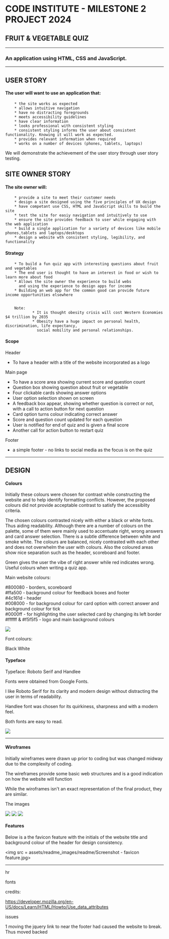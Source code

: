 
# CODE INSTITUTE - MILESTONE 2 PROJECT 2024

## FRUIT & VEGETABLE QUIZ

______________________________________________________________________________________________________________________________________________________________

### An application using HTML, CSS and JavaScript.

______________________________________________________________________________________________________________________________________________________________

## USER STORY

#### The user will want to use an application that:
 
        * the site works as expected 
        * allows intuitive navigation
        * have no distracting foregrounds
        * meets accessibility guidelines 
        * have clear information  
        * looks professional with consistent styling
        * consistent styling informs the user about consistent functionality. Knowing it will work as expected.
        * provides relevant information when required 
        * works on a number of devices (phones, tablets, laptops)
        

We will demonstrate the achievement of the user story through user story testing.

## SITE OWNER STORY

#### The site owner will:

        * provide a site to meet their customer needs
        * design a site designed using the five principles of UX design
        * have competant use CSS, HTML and JavaScript skills to build the site
        * test the site for easiy navigation and intuitively to use
        * ensure the site provides feedback to user while engaging with the web application
        * build a single application for a variety of devices like mobile phones,tablets and laptops/desktops
        * design a website wth consistent styling, legibility, and functionality

#### Strategy

        * To build a fun quiz app with interesting questions about fruit and vegetables
        * The end user is thought to have an interest in food or wish to learn more about food
        * Allows the site owner the experience to build webs 
          and using the experience to design apps for income
        * Building an web app for the common good can provide future income opportunities elsewhere                   
        
              
        Note:   
                * It is thought obesity crisis will cost Western Economies $4 trillion by 2035 
                * Obesity have a huge impact on personal health, discrimination, life expectancy,
                  social mobility and personal relationships.
                

#### Scope

Header

* To have a header with a title of the website incorporated as a logo

Main page

* To have a score area showing current score and question 
  count
* Question box showing question about fruit or vegetable
* Four clickable cards showing answer options
* User option selection shown on screen
* A feedback box appear, showing whether question is correct or not, with
  a call to action button for next question
* Card option turns colour indicating correct answer
* Score and question count updated for each question
* User is notified for end of quiz and is given a final score
* Another call for action button to restart quiz

Footer

* a simple footer - no links to social media as the focus is on the quiz

- - -

## DESIGN

#### Colours

Initially these colours were chosen for contrast while constructing the website and to help identify formatting conflicts. However, the proposed colours did not provide acceptable contrast to satisfy the accessiblity
criteria. 

The chosen colours contrasted nicely with either a black or white fonts. Thus aiding readability. Although there are a number of colours on the palette, some of them were mainly used to accentuate right, wrong answers and card answer selection. There is a subtle difference between white and smoke white. The colours are balanced, nicely contrasted with each other and does not overwhelm the user with colours. Also the coloured areas show nice separation such as the header, scoreboard and footer.

Green gives the user the vibe of right answer while red indicates wrong. Useful colours when writing a quiz app.

Main website colours:

#800080 - borders, scoreboard <br>
#ffa500 - background colour for feedback boxes and footer<br>
#4c161d - header<br>
#008000 - for background colour for card option with correct answer and background colour for tick<br>
#0000ff - for highlighting the user selected card by changing its left border <br>
#ffffff & #f5f5f5 - logo and main background colours <br>

<img src = 'assets/readme_images/readme/website colours.jpg'>

Font colours:

Black
White

#### Typeface

Typeface: Roboto Serif and Handlee

Fonts were obtained from Google Fonts. 

I like Roboto Serif for its clarity and modern design without distracting the user in terms of readability.

Handlee font was chosen for its quirkiness, sharpness and with a modern feel.

Both fonts are easy to read.

<img src = 'assets/readme_images/readme/logo - font.jpg'>

- - -

#### Wiroframes

Initially wireframes were drawn up prior to coding but was changed midway due to the complexity of coding.

The wireframes provide some basic web structures and is a good indication on how the website will function

While the wiroframes isn't an exact representation of the final product, they are similar. 

The images 

<img src = 'assets/readme_images/readme/6 Smart phone - home page.png'>

<img src = 'assets/readme_images/readme/3 Tablet home page.png'>

<img src = 'assets/readme_images/readme/1 PC quiz.png'>

#### Features

Below is a the favicon feature with the initials of the website title and background colour of the header for design consistency.

<img src = assets/readme_images/readme/Screenshot - favicon feature.jpg>






























        
                                 













___________________________________________________________________________________________________

hr

fonts <script src="https://kit.fontawesome.com/11af3b4277.js" crossorigin="anonymous"></script>
<script src="https://code.jquery.com/jquery-3.7.1.js" integrity="sha256-eKhayi8LEQwp4NKxN+CfCh+3qOVUtJn3QNZ0TciWLP4=" crossorigin="anonymous"></script>









credits:

https://developer.mozilla.org/en-US/docs/Learn/HTML/Howto/Use_data_attributes

issues 

1 moving the jquery link to near the footer had caused the website to break. Thus moved backed


